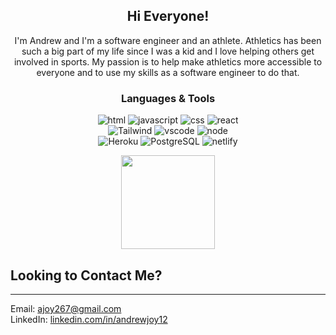<h2 align="center">Hi Everyone!</h2>

<p align="center">I'm Andrew and I'm a software engineer and an athlete. Athletics has been<br> such a big part of my life since I was a kid and I love helping others get<br> involved in sports. My passion is to help make athletics more accessible to<br> everyone and to use my skills as a software engineer to do that. </p>

<h3 align="center">Languages & Tools</h3>
<p align="center">
    <img src="https://img.shields.io/badge/HTML5-E34F26?style=for-the-badge&logo=html5&logoColor=white" alt="html" />
    <img src="https://img.shields.io/badge/JavaScript-F7DF1E?style=for-the-badge&logo=javascript&logoColor=black" alt="javascript" />
    <img src="https://img.shields.io/badge/CSS3-1572B6?style=for-the-badge&logo=css3&logoColor=white" alt="css" />
    <img src="https://img.shields.io/badge/React-20232A?style=for-the-badge&logo=react&logoColor=61DAFB" alt="react" />
    <br>
    <img src="https://img.shields.io/badge/Tailwind_CSS-38B2AC?style=for-the-badge&logo=tailwind-css&logoColor=white" alt="Tailwind" />
    <img src="https://camo.githubusercontent.com/42ada9cc774b9d2b4cf35691820a881d70657ae42c3a074f00c7e9add6352361/68747470733a2f2f696d672e736869656c64732e696f2f62616467652f56697375616c5f53747564696f5f436f64652d3030373844343f7374796c653d666f722d7468652d6261646765266c6f676f3d76697375616c25323073747564696f253230636f6465266c6f676f436f6c6f723d7768697465" alt="vscode" />
    <img src="https://img.shields.io/badge/Node.js-43853D?style=for-the-badge&logo=node.js&logoColor=white" alt="node" />
    <br>
    <img src="https://img.shields.io/badge/Heroku-430098?style=for-the-badge&logo=heroku&logoColor=white" alt="Heroku" />
    <img src="https://img.shields.io/badge/PostgreSQL-316192?style=for-the-badge&logo=postgresql&logoColor=white" alt="PostgreSQL" />
    <img src="https://img.shields.io/badge/Netlify-00C7B7?style=for-the-badge&logo=netlify&logoColor=white" alt="netlify" />
</p>

<p align="center">
    <img height= "150" src="https://github-readme-stats.vercel.app/api?username=ajoy267&show_icons=true&theme=tokyonight" />
</p>

<h2>Looking to Contact Me?</h2>
<hr>
Email: <a href = "mailto: ajoy267@gmail.com">ajoy267@gmail.com</a>
<br>
LinkedIn: <a href = "https://www.linkedin.com/in/andrewjoy12/">linkedin.com/in/andrewjoy12</a>
